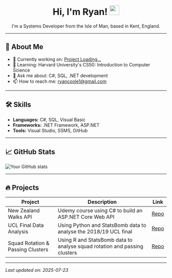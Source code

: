 <h1 align="center" style="border-bottom: 0;">Hi, I'm Ryan! <img src="https://raw.githubusercontent.com/MartinHeinz/MartinHeinz/master/wave.gif" width="30px"></h1>

<p align="center">I'm a Systems Developer from the Isle of Man, based in Kent, England.</p>

---

## 🚀 About Me
- 🔭 Currently working on: [Project Loading...](https://github.com/ryancoole)
- 🌱 Learning: Harvard University's CS50: Introduction to Computer Science
- 💬 Ask me about: C#, SQL, .NET development
- 📫 How to reach me: ryancoole1@gmail.com

---

## 🛠️ Skills
- **Languages:** C#, SQL, Visual Basic
- **Frameworks:** .NET Framework, ASP.NET
- **Tools:** Visual Studio, SSMS, GitHub

---

## 📈 GitHub Stats

![Your GitHub stats](https://github-readme-stats.vercel.app/api?username=ryancoole&show_icons=true&count_private=true&theme=radical)

---

## 🔥 Projects

| Project        | Description                                                             | Link                                                                 |
|----------------|-------------------------------------------------------------------------|----------------------------------------------------------------------|
| New Zealand Walks API    | Udemy course using C# to build an ASP.NET Core Web API                 | [Repo](https://github.com/ryancoole/nzwalks-api)                     |
| UCL Final Data Analysis | Using Python and StatsBomb data to analyse the 2018/19 UCL final        | [Repo](https://github.com/ryancoole/statsbomb-analysing-18-19-ucl-final-data) |
| Squad Rotation & Passing Clusters | Using R and StatsBomb data to analyse squad rotation and passing clusters | [Repo](https://github.com/ryancoole/statsbomb-squad-rotation-and-clustering-passes) |

---

*Last updated on: 2025-07-23*
